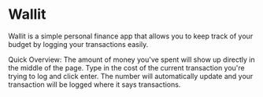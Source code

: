 # Wallit
Wallit is a simple personal finance app that allows you to keep track of your budget by logging your transactions easily.

Quick Overview:
The amount of money you've spent will show up directly in the middle of the page.
Type in the cost of the current transaction you're trying to log and click enter.
The number will automatically update and your transaction will be logged where it says transactions.
